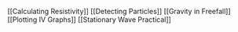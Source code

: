 [[Calculating Resistivity]]
[[Detecting Particles]]
[[Gravity in Freefall]]
[[Plotting IV Graphs]]
[[Stationary Wave Practical]]